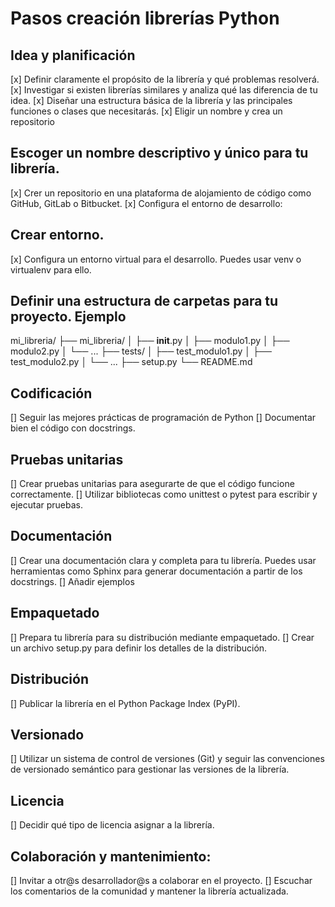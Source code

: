 # Pasos creación librerías Python

## Idea y planificación
[x] Definir claramente el propósito de la librería y qué problemas resolverá.
[x] Investigar si existen librerías similares y analiza qué las diferencia de tu idea.
[x] Diseñar una estructura básica de la librería y las principales funciones o clases que necesitarás.
[x] Eligir un nombre y crea un repositorio

## Escoger un nombre descriptivo y único para tu librería.
[x] Crer un repositorio en una plataforma de alojamiento de código como GitHub, GitLab o Bitbucket.
[x] Configura el entorno de desarrollo:

## Crear entorno.
[x] Configura un entorno virtual para el desarrollo. Puedes usar venv o virtualenv para ello.

## Definir una estructura de carpetas para tu proyecto. Ejemplo

mi_libreria/
    ├── mi_libreria/
    │   ├── __init__.py
    │   ├── modulo1.py
    │   ├── modulo2.py
    │   └── ...
    ├── tests/
    │   ├── test_modulo1.py
    │   ├── test_modulo2.py
    │   └── ...
    ├── setup.py
    └── README.md

## Codificación
[] Seguir las mejores prácticas de programación de Python
[] Documentar bien el código con docstrings.

## Pruebas unitarias
[] Crear pruebas unitarias para asegurarte de que el código funcione correctamente.
[] Utilizar bibliotecas como unittest o pytest para escribir y ejecutar pruebas.

## Documentación
[] Crear una documentación clara y completa para tu librería. Puedes usar herramientas como Sphinx para generar documentación a partir de los docstrings.
[] Añadir ejemplos

## Empaquetado
[] Prepara tu librería para su distribución mediante empaquetado.
[] Crear un archivo setup.py para definir los detalles de la distribución.

## Distribución
[] Publicar la librería en el Python Package Index (PyPI).

## Versionado
[] Utilizar un sistema de control de versiones (Git) y seguir las convenciones de versionado semántico para gestionar las versiones de la librería.

## Licencia
[] Decidir qué tipo de licencia asignar a la librería.

## Colaboración y mantenimiento:
[] Invitar a otr@s desarrollador@s a colaborar en el proyecto.
[] Escuchar los comentarios de la comunidad y mantener la librería actualizada.